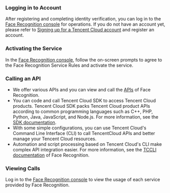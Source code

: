 ### Logging in to Account
After registering and completing identity verification, you can log in to the [Face Recognition console](https://console.cloud.tencent.com/aiface) for operations. If you do not have an account yet, please refer to [Signing up for a Tencent Cloud account](https://cloud.tencent.com/document/product/378/17985) and register an account.

### Activating the Service
In the [Face Recognition console](https://console.cloud.tencent.com/aiface), follow the on-screen prompts to agree to the Face Recognition Service Rules and activate the service.

### Calling an API
- We offer various APIs and you can view and call the [APIs](https://cloud.tencent.com/document/product/867/32770) of Face Recognition.
- You can code and call Tencent Cloud SDK to access Tencent Cloud products. Tencent Cloud SDK packs Tencent Cloud product APIs according to common programming languages such as C++, PHP, Python, Java, JavaScript, and Node.js. For more information, see the [SDK documentation](https://cloud.tencent.com/document/sdk).
- With some simple configurations, you can use Tencent Cloud's Command Line Interface (CLI) to call TencentCloud APIs and better manage your Tencent Cloud resources.
- Automation and script processing based on Tencent Cloud's CLI make complex API integration easier. For more information, see the [TCCLI documentation](https://cloud.tencent.com/document/product/440/6176) of Face Recognition.

### Viewing Calls
Log in to the [Face Recognition console](https://console.cloud.tencent.com/aiface) to view the usage of each service provided by Face Recognition.

